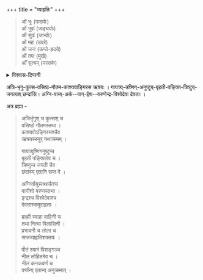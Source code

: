 +++
title = "व्याहृतिः"
+++

> ओं भूः (पादयोः)  
> ओं भुवः॑ (जङ्घयोः)  
> ओं सुवः॑ (जान्वोः)  
> ओं महः॑ (उदरे)  
> ओं जनः॑ (कण्ठे-हृदये)  
> ओं तपः॑ (मुखे)  
> ओँ स॒त्यम् (मस्तके)

<details><summary>विश्वास-टिप्पनी</summary>

व्याहृतिषु काचित् कल्पना - 

- **भूः** - भूतलम् (अग्नि-मण्डलम्)
- **भुवः** -  वायु-मण्डलम् (atomosphere)
- **सुवः** - सौर-मण्डलम्
- **महः** - आकाश-गङ्गा / milky way
- **जनः** - Virgo supercluster
- **तपः** - ब्रह्मण्डम् (cosmic background radiation ताप उच्यताम्)।  
  क्वचित् साम्नि पुरुष इति व्याहृत्य्-अन्तरम् इह श्रूयते। 
- **सत्यम्** - अप्राकृतो लोकः (परमं व्योम। पौराणिकः प्राकृतः सत्य-लोक इतो भिन्न एवास्तु।)
</details>


अत्रि-भृगु-कुत्स-वसिष्ठ-गौतम-काश्यपाङ्गिरस ऋषयः । गायत्र्य्-उष्णिग्-अनुष्टुब्-बृहती-पङ्क्ति-त्रिष्टुब्-जगत्यश् छन्दांसि।  अग्नि-वाय्व्-अर्क--वाग्-ईश--वरुणेन्द्र-विश्वेदेवा देवताः ।

अत्र ब्रह्मा -

> अत्रिर्भृगुश् च कुत्सश् च  
वसिष्ठो गौतमस्तथा ।  
काश्यपोऽङ्गिरसश्चैव  
ऋषयस्स्युर् यथाक्रमम् ।
>
> गायत्र्युष्णिगनुष्टुप्च  
बृहती पङ्क्तिरेव च ।  
त्रिष्णुप्च जगती चैव  
छंदांस्य् एतानि सप्त वै ।
>
> अग्निर्वायुस्तथार्कश्च  
वागीशो वरुणस्तथा ।  
इन्द्रश्च विश्वेदेवाश्च  
देवतास्समुदाहृताः ।
>
> ब्राह्मी स्वाहा वाहिनी च  
तथा नित्या विलासिनी ।  
प्रभावनी च लोला च  
सप्तव्याहृतिशक्तयः ।
>
> पीतं श्यामं पिशङ्गञ्च  
नीलं लोहितमेव च ।  
नीलं कनकवर्णं च  
वर्णान्य् एतान्य् अनुक्रमात् ।  

